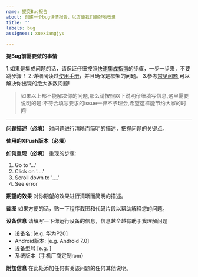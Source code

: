```yaml
---
name: 提交Bug报告
about: 创建一个bug详情报告，以方便我们更好地改进
title: ''
labels: bug
assignees: xuexiangjys

---
```


**提Bug前需要做的事情**

1.如果是集成问题的话，请保证仔细按照[快速集成指南](https://github.com/xuexiangjys/XPush/wiki/%E5%BF%AB%E9%80%9F%E9%9B%86%E6%88%90%E6%8C%87%E5%8D%97)的步骤，一步一步来，不要跳步骤！
2.详细阅读过[使用手册](https://github.com/xuexiangjys/XPush/wiki)，并且确保是框架的问题。
3.参考[常见问题](https://github.com/xuexiangjys/XPush/wiki/%E5%B8%B8%E8%A7%81%E9%97%AE%E9%A2%98),可以解决你出现的绝大多数问题!

> 如果以上都不能解决你的问题,那么请按照以下说明仔细填写信息,这里需要说明的是:不符合填写要求的issue一律不予理会,希望这样能节约大家的时间!

---

**问题描述（必填）**
对问题进行清晰而简明的描述，把握问题的关键点。

**使用的XPush版本（必填）**


**如何重现（必填）**
重现的步骤:
1. Go to '...'
2. Click on '....'
3. Scroll down to '....'
4. See error

**期望的效果**
对你期望的效果进行清晰而简明的描述。

**截图**
如果方便的话，贴一下程序截图和代码片段以帮助解释您的问题。

**设备信息**
请填写一下你运行设备的信息，信息越全越有助于我理解问题
 - 设备名: [e.g. 华为P20]
 - Android版本: [e.g. Android 7.0]
 - 设备型号 [e.g. ]
 - 系统版本（手机厂商定制rom）

**附加信息**
在此处添加任何有关该问题的任何其他说明。
